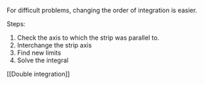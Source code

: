 For difficult problems, changing the order of integration is easier.

Steps:
1. Check the axis to which the strip was parallel to.
2. Interchange the strip axis
3. Find new limits
4. Solve the integral

[[Double integration]]
